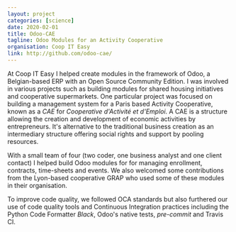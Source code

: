 ```yaml
---
layout: project
categories: [science]
date: 2020-02-01
title: Odoo-CAE
tagline: Odoo Modules for an Activity Cooperative
organisation: Coop IT Easy
link: http://github.com/odoo-cae/
---
```


At Coop IT Easy I helped create modules in the framework of Odoo, a Belgian-based ERP with an Open Source Community Edition. I was involved in various projects such as building modules for shared housing initiatives and cooperative supermarkets. One particular project was focused on building a management system for a Paris based Activity Cooperative, known as a *CAE* for *Cooperative d'Activité et d'Emploi*. A CAE is a structure allowing the creation and development of economic activities by entrepreneurs. It's alternative to the traditional business creation as an intermediary structure offering social rights and support by pooling resources.

With a small team of four (two coder, one business analyst and one client contact) I helped build Odoo modules for for managing enrollment, contracts, time-sheets and events. We also welcomed some contributions from the Lyon-based cooperative GRAP who used some of these modules in their organisation.

To improve code quality, we followed OCA standards but also furthered our use of code quality tools and Continuous Integration practices including the Python Code Formatter *Black*, Odoo's native tests, *pre-commit* and Travis CI.